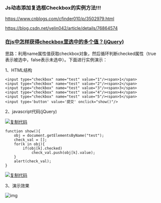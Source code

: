 ### Js动态添加复选框Checkbox的实例方法!!! 

 https://www.cnblogs.com/cfinder010/p/3502979.html 

 https://blog.csdn.net/yelin042/article/details/76864574 

### [在js中怎样获得checkbox里选中的多个值？(jQuery)](https://www.cnblogs.com/sunxirui00/p/7498014.html)

思路：利用name属性值获取checkbox对象，然后循环判断checked属性（true表示被选中，false表示未选中）。下面进行实例演示：

1、HTML结构

```
<input type="checkbox" name="test" value="1"/><span>1</span>
<input type="checkbox" name="test" value="2"/><span>2</span>
<input type="checkbox" name="test" value="3"/><span>3</span>
<input type="checkbox" name="test" value="4"/><span>4</span>
<input type="checkbox" name="test" value="5"/><span>5</span>
<input type='button' value='提交' onclick="show()"/>
```

2、javascript代码(jQuery)

[![复制代码](https://common.cnblogs.com/images/copycode.gif)](javascript:void(0);)

```
function show(){
    obj = document.getElementsByName("test");
    check_val = [];
    for(k in obj){
        if(obj[k].checked)
            check_val.push(obj[k].value);
    }
    alert(check_val);
}
```

[![复制代码](https://common.cnblogs.com/images/copycode.gif)](javascript:void(0);)

3、演示效果

![img](D:\学习笔记\HTML基础\笔记\js\checkbox循环复选框.jpg)